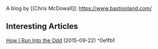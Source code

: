 A blog by [[Chris McDowall]]: https://www.bastionland.com/

## Interesting Articles

[How I Run Into the Odd](https://www.bastionland.com/2015/09/how-i-run-into-odd.html) (2015-09-22) ^0e1fb1

